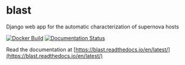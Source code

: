 # blast
Django web app for the automatic characterization of supernova hosts

[![Docker Build](https://github.com/astrophpeter/blast/actions/workflows/docker-build.yml/badge.svg)](https://github.com/astrophpeter/blast/actions/workflows/docker-build.yml)
[![Documentation Status](https://readthedocs.org/projects/blast/badge/?version=latest)](https://blast.readthedocs.io/en/latest/?badge=latest)

Read the documentation at [https://blast.readthedocs.io/en/latest/](https://blast.readthedocs.io/en/latest/)
